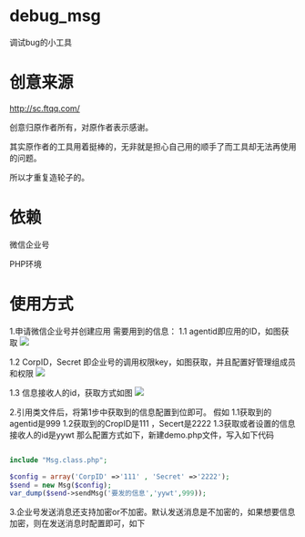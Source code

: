 # debug_msg
调试bug的小工具

# 创意来源

http://sc.ftqq.com/ 

创意归原作者所有，对原作者表示感谢。

其实原作者的工具用着挺棒的，无非就是担心自己用的顺手了而工具却无法再使用的问题。

所以才重复造轮子的。

# 依赖

微信企业号

PHP环境

# 使用方式

1.申请微信企业号并创建应用
需要用到的信息：
1.1 agentid即应用的ID，如图获取
![](http://ww4.sinaimg.cn/large/006tNc79ly1ff525yyk6qj30lw09hq3o.jpg)

1.2 CorpID，Secret 即企业号的调用权限key，如图获取，并且配置好管理组成员和权限
![](http://ww1.sinaimg.cn/large/006tNc79ly1ff529kv6n4j311u0dfdhy.jpg)

1.3 信息接收人的id，获取方式如图
![](http://ww2.sinaimg.cn/large/006tNc79ly1ff52cfejnrj313w0ccgnk.jpg)

2.引用类文件后，将第1步中获取到的信息配置到位即可。
假如 
1.1获取到的agentid是999
1.2获取到的CropID是111 ，Secert是2222 
1.3获取或者设置的信息接收人的id是yywt
那么配置方式如下，新建demo.php文件，写入如下代码
```php

include "Msg.class.php";

$config = array('CorpID' =>'111' , 'Secret' =>'2222');
$send = new Msg($config);
var_dump($send->sendMsg('要发的信息','yywt',999));
```
3.企业号发送消息还支持加密or不加密。默认发送消息是不加密的，如果想要信息加密，则在发送消息时配置即可，如下
```php

```


